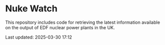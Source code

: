 # Nuke Watch

This repository includes code for retrieving the latest information available on the output of EDF nuclear power plants in the UK.

Last updated: 2025-03-30 17:12